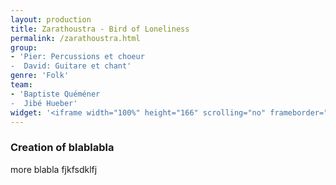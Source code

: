```yaml
---
layout: production
title: Zarathoustra - Bird of Loneliness
permalink: /zarathoustra.html
group:
- 'Pier: Percussions et choeur
-  David: Guitare et chant'
genre: 'Folk'
team:
- 'Baptiste Quéméner
-  Jibé Hueber'
widget: '<iframe width="100%" height="166" scrolling="no" frameborder="no" src="https://w.soundcloud.com/player/?url=http%3A%2F%2Fapi.soundcloud.com%2Ftracks%2F80364925&amp;color=ff6600&amp;auto_play=false&amp;show_artwork=false"></iframe>'
---
```


### Creation of blablabla

more blabla fjkfsdklfj
